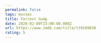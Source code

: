 ```yaml
---
permalink: false
tags: movies
title: Forrest Gump
date: 2020-02-09T15:00:00.000Z
url: https://www.imdb.com/title/tt0109830
rating: 5
---
```

